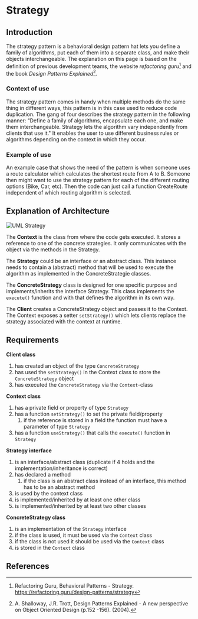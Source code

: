 # Strategy
## Introduction
The strategy pattern is a behavioral design pattern hat lets you define a family of algorithms, 
put each of them into a separate class, and make their objects interchangeable. The explanation on 
this page is based on the definition of previous development teams, the website _refactoring guru_[^1] 
and the book _Design Patterns Explained_[^2].

### Context of use
The strategy pattern comes in handy when multiple methods do the same thing in different ways, this 
pattern is in this case used to reduce code duplication. The gang of four describes the strategy pattern 
in the following manner: “Define a family of algorithms, encapsulate each one, and make them interchangeable. 
Strategy lets the algorithm vary independently from clients that use it." It enables the user to use different
business rules or algorithms depending on the context in which they occur.

### Example of use
An example case that shows the need of the pattern is when someone uses a route calculator which 
calculates the shortest route from A to B. Someone then might want to use the strategy pattern for each of the 
different routing options (Bike, Car, etc). Then the code can just call a function CreateRoute independent of 
which routing algorithm is selected.

## Explanation of Architecture
![UML Strategy](https://refactoring.guru/images/patterns/diagrams/strategy/structure.png)

The **Context** is the class from where the code gets executed. It stores a reference to one of the concrete strategies. 
It only communicates with the object via the methods in the Strategy.

The **Strategy** could be an interface or an abstract class. 
This instance needs to contain a (abstract) method that will be used to execute the algorithm as implemented in the ConcreteStrategie classes.

The **ConcreteStrategy** class is designed for one specific purpose and implements/inherits the interface Strategy. 
This class implements the `execute()` function and with that defines the algorithm in its own way.

The **Client** creates a ConcreteStrategy object and passes it to the Context. 
The Context exposes a setter `setStrategy()` which lets clients replace the strategy associated with the context at runtime.

## Requirements
**Client class**
1. has created an object of the type `ConcreteStrategy`
2. has used the `setStrategy()` in the Context class to store the `ConcreteStrategy` object	
3. has executed the `ConcreteStrategy` via the `Context`-class	

**Context class**
1. has a private field or property of type `Strategy`
2. has a function `setStrategy()` to set the private field/property
    1. if the reference is stored in a field the function must have a parameter of type `Strategy`
3. has a function `useStrategy()` that calls the `execute()` function in `Strategy`

**Strategy interface**
1. is an interface/abstract class	(duplicate if 4 holds and the implementation/inheritance is correct)
2. has declared a method
    1. if the class is an abstract class instead of an interface, this method has to be an abstract method
3. is used by the context class
4. is implemented/inherited by at least one other class
5. is implemented/inherited by at least two other classes

**ConcreteStrategy class**
1. is an implementation of the `Strategy` interface
2. if the class is used, it must be used via the `Context` class
3. if the class is not used it should be used via the `Context` class
4. is stored in the `Context` class

## References
[^1]: Refactoring Guru, Behavioral Patterns - Strategy. https://refactoring.guru/design-patterns/strategy
[^2]: A. Shalloway, J.R. Trott, Design Patterns Explained - A new perspective on Object Oriented Design (p.152 -156). (2004). 
